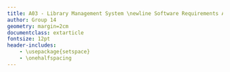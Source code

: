 ```yaml
---
title: A03 - Library Management System \newline Software Requirements Analysis
author: Group 14
geometry: margin=2cm
documentclass: extarticle
fontsize: 12pt
header-includes:
    - \usepackage{setspace}
    - \onehalfspacing
---
```

